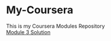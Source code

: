 # My-Coursera
This is my Coursera Modules Repository 
<br/>
<a href="sirajshaon.github.io/My-Coursera/Coursera%20Modules/Coursera%20Module%203%20solution/index.html"> Module 3 Solution </a>
